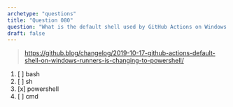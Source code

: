 ```yaml
---
archetype: "questions"
title: "Question 080"
question: "What is the default shell used by GitHub Actions on Windows runners?"
draft: false
---
```



> https://github.blog/changelog/2019-10-17-github-actions-default-shell-on-windows-runners-is-changing-to-powershell/
1. [ ] bash
1. [ ] sh
1. [x] powershell
1. [ ] cmd
